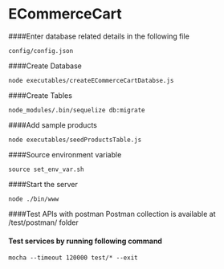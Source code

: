 # ECommerceCart

####Enter database related details in the following file
```
config/config.json
```

####Create Database
```
node executables/createECommerceCartDatabse.js
```

####Create Tables
```
node_modules/.bin/sequelize db:migrate
```

####Add sample products
```
node executables/seedProductsTable.js
```

####Source environment variable
```
source set_env_var.sh
```

####Start the server
```
node ./bin/www
```

####Test APIs with postman
Postman collection is available at /test/postman/ folder

#### Test services by running following command
```
mocha --timeout 120000 test/* --exit
```
